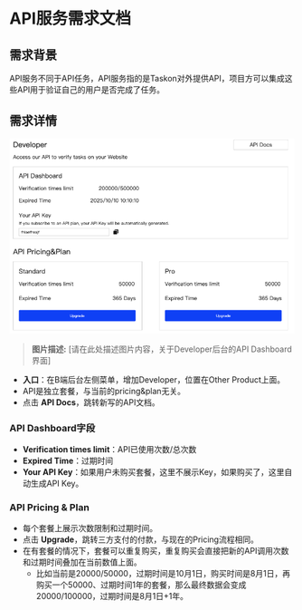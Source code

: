 # API服务需求文档

## 需求背景

API服务不同于API任务，API服务指的是Taskon对外提供API，项目方可以集成这些API用于验证自己的用户是否完成了任务。

## 需求详情

![](./media/image5.png)

> **图片描述:** [请在此处描述图片内容，关于Developer后台的API Dashboard界面]

*   **入口**：在B端后台左侧菜单，增加Developer，位置在Other Product上面。
*   API是独立套餐，与当前的pricing&plan无关。
*   点击 **API Docs**，跳转新写的API文档。

### API Dashboard字段

*   **Verification times limit**：API已使用次数/总次数
*   **Expired Time**：过期时间
*   **Your API Key**：如果用户未购买套餐，这里不展示Key，如果购买了，这里自动生成API Key。

### API Pricing & Plan

*   每个套餐上展示次数限制和过期时间。
*   点击 **Upgrade**，跳转三方支付的付款，与现在的Pricing流程相同。
*   在有套餐的情况下，套餐可以重复购买，重复购买会直接把新的API调用次数和过期时间叠加在当前数值上面。
    *   比如当前是20000/50000，过期时间是10月1日，购买时间是8月1日，再购买一个50000、过期时间1年的套餐，那么最终数据会变成20000/100000，过期时间是8月1日+1年。
